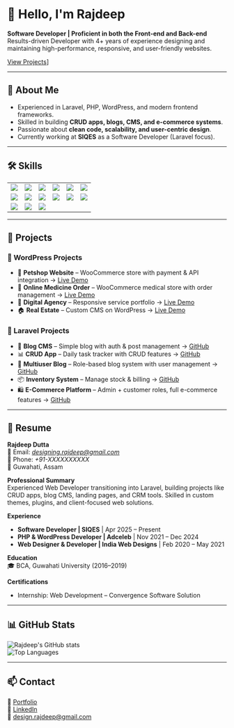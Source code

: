 # 👋 Hello, I'm Rajdeep  

**Software Developer | Proficient in both the Front-end and Back-end**  
Results-driven Developer with 4+ years of experience designing and maintaining high-performance, responsive, and user-friendly websites.  

[View Projects](https://d-rajdeep.github.io/)]

---

## 📖 About Me  
- Experienced in Laravel, PHP, WordPress, and modern frontend frameworks.  
- Skilled in building **CRUD apps, blogs, CMS, and e-commerce systems**.  
- Passionate about **clean code, scalability, and user-centric design**.  
- Currently working at **SIQES** as a Software Developer (Laravel focus).  

---

## 🛠 Skills  

<div align="center">

<table>
  <tr>
    <td><img src="https://img.shields.io/badge/HTML5-E34F26?style=for-the-badge&logo=html5&logoColor=white"></td>
    <td><img src="https://img.shields.io/badge/CSS3-1572B6?style=for-the-badge&logo=css3&logoColor=white"></td>
    <td><img src="https://img.shields.io/badge/JavaScript-F7DF1E?style=for-the-badge&logo=javascript&logoColor=black"></td>
    <td><img src="https://img.shields.io/badge/Bootstrap-7952B3?style=for-the-badge&logo=bootstrap&logoColor=white"></td>
    <td><img src="https://img.shields.io/badge/Git-F05032?style=for-the-badge&logo=git&logoColor=white"></td>
    <td><img src="https://img.shields.io/badge/PHP-777BB4?style=for-the-badge&logo=php&logoColor=white"></td>
  </tr>
  <tr>
    <td><img src="https://img.shields.io/badge/API-005571?style=for-the-badge&logo=fastapi"></td>
    <td><img src="https://img.shields.io/badge/WordPress-21759B?style=for-the-badge&logo=wordpress&logoColor=white"></td>
    <td><img src="https://img.shields.io/badge/WooCommerce-96588A?style=for-the-badge&logo=woocommerce&logoColor=white"></td>
    <td><img src="https://img.shields.io/badge/Tailwind_CSS-38B2AC?style=for-the-badge&logo=tailwind-css&logoColor=white"></td>
    <td><img src="https://img.shields.io/badge/Laravel-FF2D20?style=for-the-badge&logo=laravel&logoColor=white"></td>
    <td><img src="https://img.shields.io/badge/MySQL-4479A1?style=for-the-badge&logo=mysql&logoColor=white"></td>
  </tr>
  <tr>
    <td><img src="https://img.shields.io/badge/Figma-F24E1E?style=for-the-badge&logo=figma&logoColor=white"></td>
    <td><img src="https://img.shields.io/badge/Elementor-92003B?style=for-the-badge&logo=elementor&logoColor=white"></td>
    <td><img src="https://img.shields.io/badge/SEO-4285F4?style=for-the-badge&logo=google&logoColor=white"></td>
  </tr>
</table>

</div>


---

## 📂 Projects  

### 🔹 WordPress Projects  
- 🛒 **Petshop Website** – WooCommerce store with payment & API integration → [Live Demo](https://nextlevelpets.in)  
- 💊 **Online Medicine Order** – WooCommerce medical store with order management → [Live Demo](https://oukhodexpress.com)  
- 💼 **Digital Agency** – Responsive service portfolio → [Live Demo](https://adceleb.in)  
- 🏠 **Real Estate** – Custom CMS on WordPress → [Live Demo](https://a2zflats.com)  

### 🔹 Laravel Projects  
- 📰 **Blog CMS** – Simple blog with auth & post management → [GitHub](https://github.com/d-rajdeep/blog-cms-laravel.git)  
- 📊 **CRUD App** – Daily task tracker with CRUD features → [GitHub](https://github.com/d-rajdeep/crud-app-laravel.git)  
- 👥 **Multiuser Blog** – Role-based blog system with user management → [GitHub](https://github.com/d-rajdeep/blog-app.git)  
- 📦 **Inventory System** – Manage stock & billing → [GitHub](https://github.com/d-rajdeep/inventory-system-php.git)  
- 🛍 **E-Commerce Platform** – Admin + customer roles, full e-commerce features → [GitHub](https://github.com/d-rajdeep/tech_store.git)  

---

## 📑 Resume  

**Rajdeep Dutta**  
📧 Email: *designing.rajdeep@gmail.com*  
📱 Phone: *+91-XXXXXXXXXX*  
📍 Guwahati, Assam  

**Professional Summary**  
Experienced Web Developer transitioning into Laravel, building projects like CRUD apps, blog CMS, landing pages, and CRM tools. Skilled in custom themes, plugins, and client-focused web solutions.  

**Experience**  
- **Software Developer | SIQES** | Apr 2025 – Present  
- **PHP & WordPress Developer | Adceleb** | Nov 2021 – Dec 2024  
- **Web Designer & Developer | India Web Designs** | Feb 2020 – May 2021  

**Education**  
🎓 BCA, Guwahati University (2016–2019)  

**Certifications**  
- Internship: Web Development – Convergence Software Solution  

---

## 📊 GitHub Stats  

![Rajdeep's GitHub stats](https://github-readme-stats.vercel.app/api?username=d-rajdeep&show_icons=true&theme=radical)  
![Top Languages](https://github-readme-stats.vercel.app/api/top-langs/?username=d-rajdeep&layout=compact&theme=radical)  

---

## 📫 Contact  

💼 [Portfolio](https://d-rajdeep.github.io/)  
🔗 [LinkedIn](https://www.linkedin.com/in/d-rajdeep/)  
📧 design.rajdeep@gmail.com  

